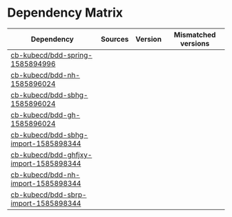 # Dependency Matrix

Dependency | Sources | Version | Mismatched versions
---------- | ------- | ------- | -------------------
[cb-kubecd/bdd-spring-1585894996](https://github.com/cb-kubecd/bdd-spring-1585894996.git) |  | []() | 
[cb-kubecd/bdd-nh-1585896024](https://github.com/cb-kubecd/bdd-nh-1585896024.git) |  | []() | 
[cb-kubecd/bdd-sbhg-1585896024](https://github.com/cb-kubecd/bdd-sbhg-1585896024.git) |  | []() | 
[cb-kubecd/bdd-gh-1585896024](https://github.com/cb-kubecd/bdd-gh-1585896024.git) |  | []() | 
[cb-kubecd/bdd-sbhg-import-1585898344](https://github.com/cb-kubecd/bdd-sbhg-import-1585898344.git) |  | []() | 
[cb-kubecd/bdd-ghfjxy-import-1585898344](https://github.com/cb-kubecd/bdd-ghfjxy-import-1585898344.git) |  | []() | 
[cb-kubecd/bdd-nh-import-1585898344](https://github.com/cb-kubecd/bdd-nh-import-1585898344.git) |  | []() | 
[cb-kubecd/bdd-sbrp-import-1585898344](https://github.com/cb-kubecd/bdd-sbrp-import-1585898344.git) |  | []() | 
